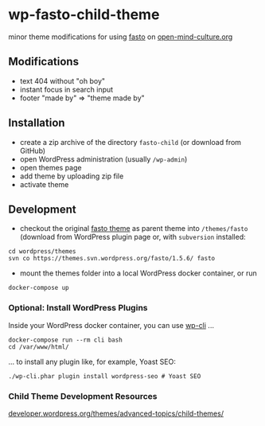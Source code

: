 # wp-fasto-child-theme

minor theme modifications for using [fasto](https://wordpress.org/support/theme/fasto/) on [open-mind-culture.org](https://www.open-mind-culture.org/)

## Modifications

- text 404 without "oh boy"
- instant focus in search input
- footer "made by" => "theme made by"

## Installation

- create a zip archive of the directory `fasto-child`
  (or download from GitHub)
- open WordPress administration (usually `/wp-admin`)
- open themes page
- add theme by uploading zip file
- activate theme

## Development

- checkout the original [fasto theme](https://wordpress.org/support/theme/fasto/) as parent theme into `/themes/fasto`
  (download from WordPress plugin page or, with `subversion` installed: 
  
```
cd wordpress/themes
svn co https://themes.svn.wordpress.org/fasto/1.5.6/ fasto
```

- mount the themes folder into a local WordPress docker container, or
  run
  
```
docker-compose up
```

### Optional: Install WordPress Plugins

Inside your WordPress docker container, you can use [wp-cli](https://wp-cli.org/) ...

```
docker-compose run --rm cli bash
cd /var/www/html/
```

... to install any plugin like, for example, Yoast SEO:

```
./wp-cli.phar plugin install wordpress-seo # Yoast SEO
```

### Child Theme Development Resources

[developer.wordpress.org/themes/advanced-topics/child-themes/](https://developer.wordpress.org/themes/advanced-topics/child-themes/)
